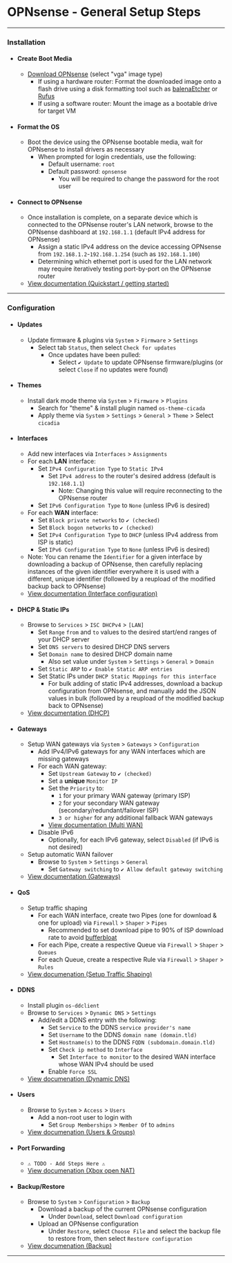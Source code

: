 <!-- https://github.com/mcavallo-git/Coding/blob/main/networking/opnsense-installation-configuration.md -->

# OPNsense - General Setup Steps

***
<!-- ------------------------------------------------------------ -->

### Installation

  - #### Create Boot Media
    - [Download OPNsense](https://opnsense.org/download/) (select "vga" image type)
      - If using a hardware router: Format the downloaded image onto a flash drive using a disk formatting tool such as [balenaEtcher](https://etcher.balena.io/) or [Rufus](https://rufus.ie/downloads/)
      - If using a software router: Mount the image as a bootable drive for target VM
  - #### Format the OS
    - Boot the device using the OPNsense bootable media, wait for OPNsense to install drivers as necessary
      - When prompted for login credentials, use the following:
        - Default username: `root`
        - Default password: `opnsense`
          - You will be required to change the password for the root user
  - #### Connect to OPNsense
    - Once installation is complete, on a separate device which is connected to the OPNsense router's LAN network, browse to the OPNsense dashboard at `192.168.1.1` (default IPv4 address for OPNsense)
      - Assign a static IPv4 address on the device accessing OPNsense from `192.168.1.2`-`192.168.1.254` (such as `192.168.1.100`)
      - Determining which ethernet port is used for the LAN network may require iteratively testing port-by-port on the OPNsense router
    - [View documentation (Quickstart / getting started)](https://docs.opnsense.org/hardware/quickstart.html)

***
<!-- ------------------------------------------------------------ -->

### Configuration

  - #### Updates
    - Update firmware & plugins via `System` > `Firmware` > `Settings`
      - Select tab `Status`, then select `Check for updates`
        - Once updates have been pulled:
          - Select `✔️ Update` to update OPNsense firmware/plugins (or select `Close` if no updates were found)

  - #### Themes
    - Install dark mode theme via  `System` > `Firmware` > `Plugins`
      - Search for "theme" & install plugin named `os-theme-cicada`
      - Apply theme via  `System` > `Settings` > `General` > `Theme` > Select `cicadia`

  - #### Interfaces
    - Add new interfaces via `Interfaces` > `Assignments`
    - For each **LAN** interface:
      - Set `IPv4 Configuration Type` to `Static IPv4`
        - Set `IPv4 address` to the router's desired address (default is `192.168.1.1`)
          - Note: Changing this value will require reconnecting to the OPNsense router
      - Set `IPv6 Configuration Type` to `None` (unless IPv6 is desired)
    - For each **WAN** interface:
      - Set `Block private networks` to `✔️ (checked)`
      - Set `Block bogon networks` to `✔️ (checked)`
      - Set `IPv4 Configuration Type` to `DHCP` (unless IPv4 address from ISP is static)
      - Set `IPv6 Configuration Type` to `None` (unless IPv6 is desired)
    - Note: You can rename the `Identifier` for a given interface by downloading a backup of OPNsense, then carefully replacing instances of the given identifier everywhere it is used with a different, unique identifier (followed by a reupload of the modified backup back to OPNsense)
    - [View documentation (Interface configuration)](https://docs.opnsense.org/manual/interfaces.html)

  - #### DHCP & Static IPs
    - Browse to `Services` > `ISC DHCPv4` > `[LAN]`
      - Set `Range` `from` and `to` values to the desired start/end ranges of your DHCP server
      - Set `DNS servers` to desired DHCP DNS servers
      - Set `Domain name` to desired DHCP domain name
        - Also set value under `System` > `Settings` > `General` > `Domain`
      - Set `Static ARP` to `✔️ Enable Static ARP entries`
      - Set Static IPs under `DHCP Static Mappings for this interface`
        - For bulk adding of static IPv4 addresses, download a backup configuration from OPNsense, and manually add the JSON values in bulk (followed by a reupload of the modified backup back to OPNsense)
    - [View documentation (DHCP)](https://docs.opnsense.org/manual/dhcp.html)

  - #### Gateways
    - Setup WAN gateways via `System` > `Gateways` > `Configuration`
      - Add IPv4/IPv6 gateways for any WAN interfaces which are missing gateways
      - For each WAN gateway:
        - Set `Upstream Gateway` to `✔️ (checked)`
        - Set a **unique** `Monitor IP`
        - Set the `Priority` to:
          -  `1` for your primary WAN gateway (primary ISP)
          -  `2` for your secondary WAN gateway (secondary/redundant/failover ISP)
          -  `3 or higher` for any additional fallback WAN gateways
        - [View documentation (Multi WAN)](https://docs.opnsense.org/manual/how-tos/multiwan.html)
      - Disable IPv6
        - Optionally, for each IPv6 gateway, select `Disabled` (if IPv6 is not desired)
    - Setup automatic WAN failover
      - Browse to `System` > `Settings` > `General`
        - Set `Gateway switching` to `✔️ Allow default gateway switching`
    - [View documentation (Gateways)](https://docs.opnsense.org/manual/gateways.html)

  - #### QoS
    - Setup traffic shaping
      - For each WAN interface, create two Pipes (one for download & one for upload) via `Firewall` > `Shaper` > `Pipes`
        - Recommended to set download pipe to 90% of ISP download rate to avoid [bufferbloat](https://www.waveform.com/tools/bufferbloat)
      - For each Pipe, create a respective Queue via  `Firewall` > `Shaper` > `Queues`
      - For each Queue, create a respective Rule via  `Firewall` > `Shaper` > `Rules`
    - [View documenation (Setup Traffic Shaping)](https://docs.opnsense.org/manual/how-tos/shaper.html)

  - #### DDNS
    - Install plugin `os-ddclient`
    - Browse to `Services` > `Dynamic DNS` > `Settings`
      - Add/edit a DDNS entry with the following:
        - Set `Service` to the DDNS `service provider's name`
        - Set `Username` to the DDNS `domain name (domain.tld)`
        - Set `Hostname(s)` to the DDNS `FQDN (subdomain.domain.tld)`
        - Set `Check ip method` to `Interface`
          - Set `Interface to monitor` to the desired WAN interface whose WAN IPv4 should be used
        - Enable `Force SSL`
    - [View documenation (Dynamic DNS)](https://docs.opnsense.org/manual/dynamic_dns.html)

  - #### Users
    - Browse to `System` > `Access` > `Users`
      - Add a non-root user to login with
        - Set `Group Memberships` > `Member Of` to `admins`
    - [View documenation (Users & Groups)](https://docs.opnsense.org/manual/how-tos/user-local.html)

  - #### Port Forwarding
    - `⚠️ TODO - Add Steps Here ⚠️`
    - [View documenation (Xbox open NAT)](https://niallbest.com/achieve-full-open-nat-with-port-forwarding-for-xbox-live-via-opnsense/)

  - #### Backup/Restore
    - Browse to `System` > `Configuration` > `Backup`
      - Download a backup of the current OPNsense configuration
        - Under `Download`, select `Download configuration`
      - Upload an OPNsense configuration
        - Under `Restore`, select `Choose File` and select the backup file to restore from, then select `Restore configuration`
    - [View documenation (Backup)](https://docs.opnsense.org/manual/backups.html)

***
<!-- ------------------------------------------------------------ -->
